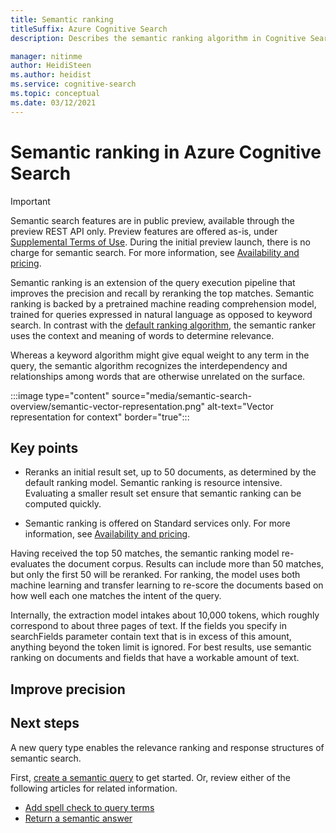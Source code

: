 ```yaml
---
title: Semantic ranking
titleSuffix: Azure Cognitive Search
description: Describes the semantic ranking algorithm in Cognitive Search.

manager: nitinme
author: HeidiSteen
ms.author: heidist
ms.service: cognitive-search
ms.topic: conceptual
ms.date: 03/12/2021
---
```


# Semantic ranking in Azure Cognitive Search

> [!IMPORTANT]
> Semantic search features are in public preview, available through the preview REST API only. Preview features are offered as-is, under [Supplemental Terms of Use](https://azure.microsoft.com/support/legal/preview-supplemental-terms/). During the initial preview launch, there is no charge for semantic search. For more information, see [Availability and pricing](semantic-search-overview.md#availability-and-pricing).

Semantic ranking is an extension of the query execution pipeline that improves the precision and recall by reranking the top matches. Semantic ranking is backed by a pretrained machine reading comprehension model, trained for queries expressed in natural language as opposed to keyword search. In contrast with the [default ranking algorithm](index-ranking-similarity.md), the semantic ranker uses the context and meaning of words to determine relevance. 

Whereas a keyword algorithm might give equal weight to any term in the query, the semantic algorithm recognizes the interdependency and relationships among words that are otherwise unrelated on the surface.

:::image type="content" source="media/semantic-search-overview/semantic-vector-representation.png" alt-text="Vector representation for context" border="true":::

## Key points

+ Reranks an initial result set, up to 50 documents, as determined by the default ranking model. Semantic ranking is resource intensive. Evaluating a smaller result set ensure that semantic ranking can be computed quickly.

+ Semantic ranking is offered on Standard services only. For more information, see [Availability and pricing](semantic-search-overview.md#availability-and-pricing).

Having received the top 50 matches, the semantic ranking model re-evaluates the document corpus. Results can include more than 50 matches, but only the first 50 will be reranked. For ranking, the model uses both machine learning and transfer learning to re-score the documents based on how well each one matches the intent of the query.

Internally, the extraction model intakes about 10,000 tokens, which roughly correspond to about three pages of text. If the fields you specify in searchFields parameter contain text that is in excess of this amount, anything beyond the token limit is ignored. For best results, use semantic ranking on documents and fields that have a workable amount of text.

## Improve precision

<!-- A semantic response includes new properties for scores, captions, and answers. A semantic response is built from the standard response, using the top 50 results returned by the [full text search engine](search-lucene-query-architecture.md), which are then re-ranked using the semantic ranker. If more than 50 are specified, the additional results are returned, but they won’t be semantically re-ranked.

As with all queries, a response is composed of all fields marked as retrievable, or just those fields listed in the select statement. It also includes an "answer" field and "captions".

+ For each semantic result, by default, there is one "answer", returned as a distinct field that you can choose to render in a search page. You can specify up to five. Formulation of answer is automated: reading through all the documents in the initial results, running extractive summarization, followed by machine reading comprehension, and finally promoting a direct answer to the user’s question in the answer field.

+ A "caption" is an extraction-based summarization of document content, returned in plain text or with highlights. Captions are included automatically and cannot be suppressed. Highlights are applied using machine reading comprehension to identify which strings should be emphasized. Highlights draw your attention to the most relevant passages, so that you can quickly scan a page of results to find the right document. -->

## Next steps

A new query type enables the relevance ranking and response structures of semantic search.

First, [create a semantic query](semantic-how-to-query-request.md) to get started. Or, review either of the following articles for related information.

+ [Add spell check to query terms](speller-how-to-add.md)
+ [Return a semantic answer](semantic-answers.md)